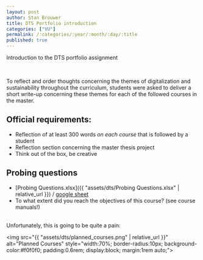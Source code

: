 ```yaml
---
layout: post
author: Stan Brouwer
title: DTS Portfolio introduction
categories: ["VU"]
permalink: /:categories/:year/:month/:day/:title
published: true
---
```


Introduction to the DTS portfolio assignment
<!--excerpt -->

<br>

To reflect and order thoughts concerning the themes of digitalization and sustainability throughout the curriculum, students were asked to deliver a short write-up concerning these themes for each of the followed courses in the master. 

## Official requirements:

- Reflection of at least 300 words *on each course* that is followed by a student
- Reflection section concerning the master thesis project
- Think out of the box, be creative


## Probing questions

- [Probing Questions.xlsx]({{ "assets/dts/Probing Questions.xlsx" | relative_url }}) / <a href="https://docs.google.com/spreadsheets/d/1XTrINVtwatpxhZITsJLs-Va559pbC-BhX6Oak15eCgk/edit?pli=1&gid=0#gid=0">google sheet</a>
- To what extent did you reach the objectives of this course? (see course manuals!)  

<br>
Unfortunately, this is going to be quite a pain:

<img src="{{ "assets/dts/planned_courses.png" | relative_url }}" alt="Planned Courses" style="width:70%; border-radius:10px; background-color:#f0f0f0; padding:0.6rem; display:block; margin:1rem auto;">
<!-- https://heather-buchel.com/blog/2024/03/letters-to-an-accessibility-advocate/ -->
